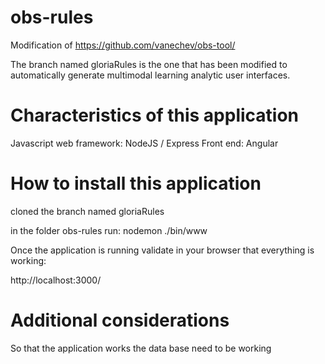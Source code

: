 # obs-rules
Modification of https://github.com/vanechev/obs-tool/

The branch named gloriaRules is the one that has been modified to automatically generate multimodal learning analytic user interfaces.

# Characteristics of this application

Javascript web framework: NodeJS / Express 
Front end: Angular 

# How to install this application

cloned the branch named gloriaRules

in the folder obs-rules run: nodemon ./bin/www

Once the application is running validate in your browser that everything is working:

http://localhost:3000/

# Additional considerations

So that the application works the data base need to be working 
